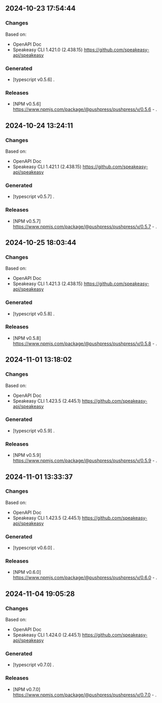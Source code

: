 

## 2024-10-23 17:54:44
### Changes
Based on:
- OpenAPI Doc  
- Speakeasy CLI 1.421.0 (2.438.15) https://github.com/speakeasy-api/speakeasy
### Generated
- [typescript v0.5.6] .
### Releases
- [NPM v0.5.6] https://www.npmjs.com/package/@pushpress/pushpress/v/0.5.6 - .

## 2024-10-24 13:24:11
### Changes
Based on:
- OpenAPI Doc  
- Speakeasy CLI 1.421.1 (2.438.15) https://github.com/speakeasy-api/speakeasy
### Generated
- [typescript v0.5.7] .
### Releases
- [NPM v0.5.7] https://www.npmjs.com/package/@pushpress/pushpress/v/0.5.7 - .

## 2024-10-25 18:03:44
### Changes
Based on:
- OpenAPI Doc  
- Speakeasy CLI 1.421.3 (2.438.15) https://github.com/speakeasy-api/speakeasy
### Generated
- [typescript v0.5.8] .
### Releases
- [NPM v0.5.8] https://www.npmjs.com/package/@pushpress/pushpress/v/0.5.8 - .

## 2024-11-01 13:18:02
### Changes
Based on:
- OpenAPI Doc  
- Speakeasy CLI 1.423.5 (2.445.1) https://github.com/speakeasy-api/speakeasy
### Generated
- [typescript v0.5.9] .
### Releases
- [NPM v0.5.9] https://www.npmjs.com/package/@pushpress/pushpress/v/0.5.9 - .

## 2024-11-01 13:33:37
### Changes
Based on:
- OpenAPI Doc  
- Speakeasy CLI 1.423.5 (2.445.1) https://github.com/speakeasy-api/speakeasy
### Generated
- [typescript v0.6.0] .
### Releases
- [NPM v0.6.0] https://www.npmjs.com/package/@pushpress/pushpress/v/0.6.0 - .

## 2024-11-04 19:05:28
### Changes
Based on:
- OpenAPI Doc  
- Speakeasy CLI 1.424.0 (2.445.1) https://github.com/speakeasy-api/speakeasy
### Generated
- [typescript v0.7.0] .
### Releases
- [NPM v0.7.0] https://www.npmjs.com/package/@pushpress/pushpress/v/0.7.0 - .
